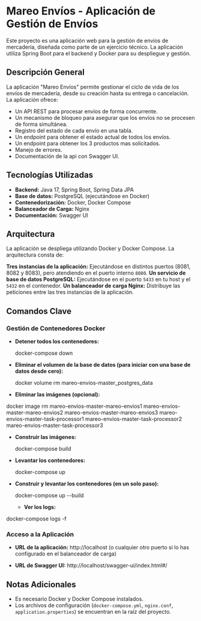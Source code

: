 # Mareo Envíos - Aplicación de Gestión de Envíos

Este proyecto es una aplicación web para la gestión de envíos de mercadería, diseñada como parte de un ejercicio técnico.
La aplicación utiliza Spring Boot para el backend y Docker para su despliegue y gestión.

## Descripción General

La aplicación "Mareo Envíos" permite gestionar el ciclo de vida de los envíos de mercadería, desde su creación hasta su entrega o cancelación. La aplicación ofrece:

*   Un API REST para procesar envíos de forma concurrente.
*   Un mecanismo de bloqueo para asegurar que los envíos no se procesen de forma simultánea.
*   Registro del estado de cada envío en una tabla.
*   Un endpoint para obtener el estado actual de todos los envíos.
*  Un endpoint para obtener los 3 productos mas solicitados.
*  Manejo de errores.
*  Documentación de la api con Swagger UI.

## Tecnologías Utilizadas

*   **Backend:** Java 17, Spring Boot, Spring Data JPA
*   **Base de datos:** PostgreSQL (ejecutándose en Docker)
*   **Contenedorización:** Docker, Docker Compose
*   **Balanceador de Carga:** Nginx
*   **Documentación:** Swagger UI

## Arquitectura

La aplicación se despliega utilizando Docker y Docker Compose. La arquitectura consta de:

  **Tres instancias de la aplicación:** Ejecutándose en distintos puertos (8081, 8082 y 8083), pero atendiendo en el puerto interno `8080`.
  **Un servicio de base de datos PostgreSQL:** Ejecutándose en el puerto `5433` en tu host y el `5432` en el contenedor.
  **Un balanceador de carga Nginx:** Distribuye las peticiones entre las tres instancias de la aplicación.

## Comandos Clave

### Gestión de Contenedores Docker

*   **Detener todos los contenedores:**

    docker-compose down

*   **Eliminar el volumen de la base de datos (para iniciar con una base de datos desde cero):**

    docker volume rm mareo-envios-master_postgres_data

*   **Eliminar las imágenes (opcional):**

docker image rm mareo-envios-master-mareo-envios1 mareo-envios-master-mareo-envios2 mareo-envios-master-mareo-envios3 mareo-envios-master-task-processor1 mareo-envios-master-task-processor2 mareo-envios-master-task-processor3
*   **Construir las imágenes:**

    docker-compose build


*   **Levantar los contenedores:**

    docker-compose up

*   **Construir y levantar los contenedores (en un solo paso):**

    docker-compose up --build
    
    * **Ver los logs:**

   docker-compose logs -f


### Acceso a la Aplicación

*   **URL de la aplicación:**
	http://localhost  (o cualquier otro puerto si lo has configurado en el balanceador de carga)
   
*   **URL de Swagger UI:**
    http://localhost/swagger-ui/index.html#/
    

## Notas Adicionales

*   Es necesario Docker y Docker Compose instalados.
*   Los archivos de configuración (`docker-compose.yml`, `nginx.conf`, `application.properties`) se encuentran en la raíz del proyecto.

